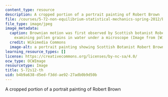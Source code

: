 ```yaml
---
content_type: resource
description: A cropped portion of a portrait painting of Robert Brown
file: /courses/5-72-non-equilibrium-statistical-mechanics-spring-2012/b4b9a638d5edf3ddae9227adb0b9d50b_5-72s12-th.jpg
file_type: image/jpeg
image_metadata:
  caption: Brownian motion was first observed by Scottish botanist Robert Brown, while
    examining pollen grains in water under a microscope (Image from [Wikimedia Commons](http://commons.wikimedia.org/wiki/File:Robert_brown_botaniker.jpg)).
  credit: Wikimedia Commons
  image-alt: a portrait painting showing Scottish Botanist Robert Brown
learning_resource_types: []
license: https://creativecommons.org/licenses/by-nc-sa/4.0/
ocw_type: OCWImage
resourcetype: Image
title: 5-72s12-th
uid: b4b9a638-d5ed-f3dd-ae92-27adb0b9d50b
---
```

A cropped portion of a portrait painting of Robert Brown